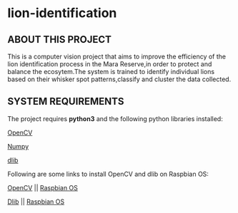 # lion-identification

<h2>ABOUT THIS PROJECT</h2>
 
This is a computer vision project that aims to improve the efficiency of the lion identification process in the Mara Reserve,in order to protect and balance the ecosytem.The system is trained to identify individual lions based on their whisker spot patterns,classify and cluster the data collected.



<h2>SYSTEM REQUIREMENTS</h2>

The project requires **python3** and the following python libraries installed:

[OpenCV](https://opencv.org/)

[Numpy](https://numpy.org/)

[dlib](https://github.com/davisking/dlib)

Following are some links to install OpenCV and dlib on Raspbian OS:

[OpenCV](https://github.com/opencv/opencv) || [Raspbian OS](https://learnopencv.com/?s=Raspbian+OS&id=16719)

[Dlib](https://github.com/davisking/dlib) || [Raspbian OS](https://pyimagesearch.com/2017/05/01/install-dlib-raspberry-pi/)
